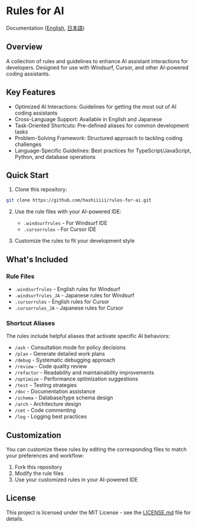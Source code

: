 # Rules for AI

Documentation ([English](https://github.com/hashiiiii/rules-for-ai/blob/main/README.md), [日本語](https://github.com/hashiiiii/rules-for-ai/blob/main/README_JA.md))

## Overview

A collection of rules and guidelines to enhance AI assistant interactions for developers. Designed for use with Windsurf, Cursor, and other AI-powered coding assistants.

## Key Features

- Optimized AI Interactions: Guidelines for getting the most out of AI coding assistants
- Cross-Language Support: Available in English and Japanese
- Task-Oriented Shortcuts: Pre-defined aliases for common development tasks
- Problem-Solving Framework: Structured approach to tackling coding challenges
- Language-Specific Guidelines: Best practices for TypeScript/JavaScript, Python, and database operations

## Quick Start

1. Clone this repository:
```bash
git clone https://github.com/hashiiiii/rules-for-ai.git
```

2. Use the rule files with your AI-powered IDE:
   - `.windsurfrules` - For Windsurf IDE
   - `.cursorrules` - For Cursor IDE
   
3. Customize the rules to fit your development style

## What's Included

### Rule Files
- `.windsurfrules` - English rules for Windsurf
- `.windsurfrules_JA` - Japanese rules for Windsurf
- `.cursorrules` - English rules for Cursor
- `.cursorrules_JA` - Japanese rules for Cursor

### Shortcut Aliases

The rules include helpful aliases that activate specific AI behaviors:

- `/ask` - Consultation mode for policy decisions
- `/plan` - Generate detailed work plans
- `/debug` - Systematic debugging approach
- `/review` - Code quality review
- `/refactor` - Readability and maintainability improvements
- `/optimize` - Performance optimization suggestions
- `/test` - Testing strategies
- `/doc` - Documentation assistance
- `/schema` - Database/type schema design
- `/arch` - Architecture design
- `/cmt` - Code commenting
- `/log` - Logging best practices

## Customization

You can customize these rules by editing the corresponding files to match your preferences and workflow:

1. Fork this repository
2. Modify the rule files
3. Use your customized rules in your AI-powered IDE

## License

This project is licensed under the MIT License - see the [LICENSE.md](LICENSE.md) file for details.